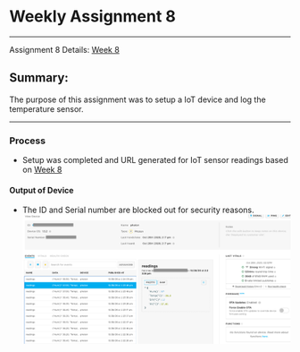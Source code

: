 # Weekly Assignment 8
---

Assignment 8 Details: [Week 8](https://github.com/leeallennyc/data-structures-fall-2020/blob/master/week8/week8_assignment.md) 

## Summary:
The purpose of this assignment was to setup a IoT device and log the temperature sensor. 

--- 

### Process
* Setup was completed and URL generated for IoT sensor readings based on [Week 8](https://github.com/leeallennyc/data-structures-fall-2020/blob/master/week8/week8_assignment.md) 


#### Output of Device
* The ID and Serial number are blocked out for security reasons. 
![](https://github.com/leeallennyc/data-structures-fall-2020/blob/master/week8/images/particle_board_readout.png?raw=true)

